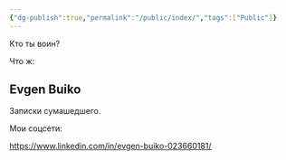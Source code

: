 ```yaml
---
{"dg-publish":true,"permalink":"/public/index/","tags":["Public"]}
---
```


Кто ты воин?

Что ж:

## Evgen Buiko

Записки сумашедшего. 

Мои соцсети:

https://www.linkedin.com/in/evgen-buiko-023660181/


